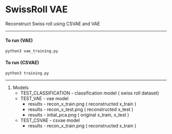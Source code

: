 # SwissRoll VAE
 Reconstruct Swiss roll using CSVAE and VAE

---

#### To run (VAE)

```
python3 vae_training.py
```

#### To run (CSVAE)

```
python3 training.py
```

---

1. Models
    - TEST_CLASSIFICATION - classification model ( swiss roll dataset)
    - TEST_VAE - vae model 
        - results - recon_x_train.png ( reconstructed x_train )
        - results - recon_x_test.png ( reconstructed x_test )
        - results - intial_pca.png ( original x_train, x_test )
    - TEST_CSVAE - csvae model
        - results - recon_x_train.png ( reconstructed x_train )




